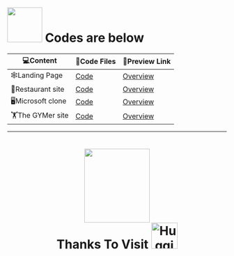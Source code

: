 <div align="left"><h1>
<img src="https://user-images.githubusercontent.com/74038190/216658115-017b0125-1bba-409d-b789-c04362c0adfb.gif" height=80px width=80px>
 Codes are below</h1>
</div>

|  💻Content |📘Code Files|🔗Preview Link|
| -------------------- |--- |---|
|🕸️Landing Page    |[Code](https://github.com/Khush1009i/Websites-crate-/tree/main/Video%20Landing%20page)   |[Overview](https://video-lan-page007.netlify.app/) |
|🥘Restaurant site |[Code](https://github.com/Khush1009i/Websites-crate-/tree/main/KS-restaurent-site)       |[Overview](https://mellow-flower.netlify.app/)     |
|🖥️Microsoft clone |[Code](https://github.com/Khush1009i/Websites-crate-/tree/main/microsoft-clone)          |[Overview](https://ks-micros0ft-cl0ne.netlify.app/)|
|🏋️The GYMer site    |[Code](https://github.com/Khush1009i/Websites-crate-/tree/main/gym-site)                 |[Overview](https://the-gymmer-site.netlify.app/)|

----
<div align="center">
  <h1>
<img src="https://user-images.githubusercontent.com/74038190/216655813-c9147cb2-cfee-4955-b591-52cac08f1f60.gif"height=170px width=150px><br>
    Thanks To Visit
    <img src="https://raw.githubusercontent.com/Tarikul-Islam-Anik/Animated-Fluent-Emojis/master/Emojis/Smilies/Hugging%20Face.png" alt="Hugging Face" width="60" height="60" />
  </h1>
</div>
